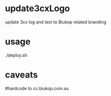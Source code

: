 # update3cxLogo
update 3cx log and text to Biukop related branding

# usage
./deploy.sh

# caveats
#hardcode to cc.biukop.com.au
#
